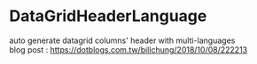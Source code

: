 # DataGridHeaderLanguage
auto generate datagrid columns' header with multi-languages  
blog post : https://dotblogs.com.tw/billchung/2018/10/08/222213
